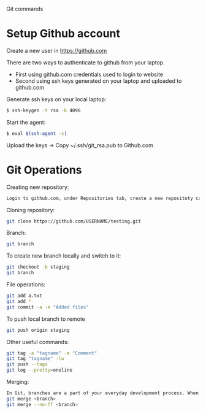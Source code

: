 
Git commands

Setup Github account
======

Create a new user in https://github.com

There are two ways to authenticate to github from your laptop.

  - First using github.com credentials used to login to website
  - Second using ssh keys generated on your laptop and uploaded to github.com

Generate ssh keys on your local laptop:
```sh
$ ssh-keygen -t rsa -b 4096
```
Start the agent:
```sh
$ eval $(ssh-agent -s)
```
Upload the keys -> Copy ~/.ssh/git_rsa.pub  to Github.com


Git Operations
======

Creating new repository:
```sh
Login to github.com, under Repositories tab, create a new repositoty called "testing"
```

Cloning repository:
```sh
git clone https://github.com/USERNAME/testing.git
```

Branch:
```sh
git branch
```
To create new branch locally and switch to it:
```sh
git checkout -b staging
git branch
```

File operations:
```sh
git add a.txt
git add *
git commit -a -m "Added files"
```

To push local branch to remote
```sh
git push origin staging
```

Other useful commands:
```sh
git tag -a "tagname" -m "Comment"
git tag "tagname" -lw
git push --tags
git log --pretty=oneline
```

Merging:
```sh
In Git, branches are a part of your everyday development process. When you want to add a new feature or fix a bug—no matter how big or how small—you spawn a new branch to encapsulate your changes. This makes sure that unstable code is never committed to the main code base, and it gives you the chance to clean up your feature’s history before merging it into the main branch.
git merge <branch>
git merge --no-ff <branch>
```

